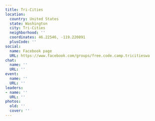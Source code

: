 ```yaml
---
title: Tri-Cities
location:
  country: United States
  state: Washington
  city: Tri-Cities
  neighborhood: ''
  coordinates: 46.22546, -119.220891
  plusCode: ''
social:
  name: Facebook page
  URL: https://www.facebook.com/groups/free.code.camp.tricitieswa
chat:
  name: ''
  URL: ''
event:
  name: ''
  URL: ''
leaders:
- name: ''
  URL: ''
photos:
  old: ''
  cover: ''
---
```

